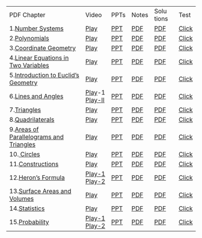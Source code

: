 <table><tbody><tr><td>PDF Chapter</td><td>Video</td><td>PPTs</td><td>Notes</td><td>Solu tions</td><td>Test</td></tr><tr><td>1.<a href="https://drive.google.com/open?id=1p-zUDnicPlyOtF6IXg597sV1S8Ec_BEb">Number Systems</a></td><td><a href="https://www.youtube.com/watch?v=dskSXz35LRw">Play</a></td><td><a href="https://drive.google.com/open?id=1O-FMQ0Eg_4dTAQVbNNzXK5_NOE5D-cQ0">PPT</a></td><td><a href="https://drive.google.com/open?id=1tfrwIXjyfslP74QJp5dr4HN_IGSxd-Pu">PDF</a></td><td><a href="https://drive.google.com/open?id=1JzsTpIDO8MEN02uw4-VEqr6SYk0iYOi-">PDF</a></td><td><a href="https://docs.google.com/forms/d/e/1FAIpQLSdVFMgdLg9Tiqh0eIHKlwMB8jsgvfnJJmTULzOjVhW18xy18A/viewform?usp=sf_link">Click</a></td></tr><tr><td>2.<a href="https://drive.google.com/open?id=1MlH2yNY42o8cVPKwi26yk6B2flrLVTHE">Polynomials</a></td><td><a href="https://www.youtube.com/watch?v=GL66Fk43O90">Play</a></td><td><a href="https://drive.google.com/open?id=1bRUdoU_5-dYT8MO_EGZ0aIP4aLwb_1eg">PPT</a></td><td><a href="https://drive.google.com/open?id=1v1csHiv0iu5fotQt4uB3McAYejqeq5rf">PDF</a></td><td><a href="https://drive.google.com/open?id=1Edq6V2BtN4ksK3M6F3lnuXPCW-QqnnVQ">PDF</a></td><td><a href="https://docs.google.com/forms/d/e/1FAIpQLSdmEs9XQaqIPwdqbWxgNMFMw1TbjEpGWdaGj6JiHcbk2tNfDQ/viewform?usp=sf_link">Click</a></td></tr><tr><td>3.<a href="https://drive.google.com/open?id=1HsL1UyKYdCLt5HJKnJStiq7psNQqjbUI">Coordinate Geometry</a></td><td><a href="https://www.youtube.com/watch?v=MQHJvf74O8A">Play</a></td><td><a href="https://drive.google.com/open?id=1pbzx2m4jgXN8Gv7WUe2pYbPoAzVvUGZ8">PPT</a></td><td><a href="https://drive.google.com/open?id=1lOUcuHR2falrQ3xOYwcEpmETYj1CFPL-">PDF</a></td><td><a href="https://drive.google.com/open?id=1KRDk9ReMR-abP2ueysNRSV7NdydkOJLa">PDF</a></td><td><a href="https://docs.google.com/forms/d/e/1FAIpQLSfD2vCanK8x3Q-n8NJBiL5EPdC3LtF9pP6vxm2cCcQzbLOwpg/viewform?usp=sf_link">Click</a></td></tr><tr><td>4.<a href="https://drive.google.com/open?id=1rfVIrlFUUGaqWj4m3m-5_ClZc2HdgR29">Linear Equations in Two Variables</a></td><td><a href="https://www.youtube.com/watch?v=CMtyIp3ktfc">Play</a></td><td><a href="https://drive.google.com/open?id=15ffJyKmdo2W8RNr0d4MeK1hN8cE4Fz2h">PPT</a></td><td><a href="https://drive.google.com/open?id=1yXAQXxWf5bCFUDCUsYRZlh4T_YWhAgnd">PDF</a></td><td><a href="https://drive.google.com/open?id=1BQhHZ95UH8AGKwAidA20Ah18SnrHbFjK">PDF</a></td><td><a href="https://docs.google.com/forms/d/e/1FAIpQLSePk6nGpZ0BiHLmdw-Omp2cKyxQfSQOREB0YHnE-MpRBkWpxQ/viewform?usp=sf_link">Click</a></td></tr><tr><td>5.<a href="https://drive.google.com/open?id=1vKU2botiS_00T4wo70BHH_RbXtOlo1dN">Introduction to Euclid’s Geometry</a></td><td><a href="https://www.youtube.com/watch?v=B7KZMML58a0">Play</a></td><td><a href="https://drive.google.com/open?id=1edCzm6SqXNZ1xOpGRuH4BvyWSP7o8r8N">PPT</a></td><td><a href="https://drive.google.com/open?id=1aZeHyMuyGA8tMffa-WVoEnkQqxelD0pM">PDF</a></td><td><a href="https://drive.google.com/open?id=1h9gVeXFjKoF8y-icorgVUGFIaDNi_Ra0">PDF</a></td><td><a href="https://docs.google.com/forms/d/e/1FAIpQLSdKvSpWQ_S_UfTnZIRUAGJZXfWAws2BXgoewtcCkOFT1uMdGA/viewform?usp=sf_link">Click</a></td></tr><tr><td>6.<a href="https://drive.google.com/open?id=1oDr0F0NaLuIpdV3mZFUgD_nHlUHYWEuK">Lines and Angles</a></td><td><a href="https://www.youtube.com/watch?v=c0RWBk6wonk">Play</a>-1<br><a href="https://www.youtube.com/watch?v=IDOw3105PYE">Play-II</a></td><td><a href="https://drive.google.com/open?id=1YHDZRkWS_-HPiY0fx9bp2o-sJ_LyTZE1">PPT</a></td><td><a href="https://drive.google.com/open?id=1HOhc14F0tX_V3_AKJM5hhDR6FdyzmMvo">PDF</a></td><td><a href="https://drive.google.com/open?id=1PCyPHPXp8GZD15K4zGyhzu1nfZi8cwvr">PDF</a></td><td><a href="https://docs.google.com/forms/d/e/1FAIpQLSew2AmlWYl6NFqiBCN5xSl1ptR3xYoFUV_JLpBahdUgcFa6jA/viewform?usp=sf_link">Click</a></td></tr><tr><td>7.<a href="https://drive.google.com/open?id=1hIyHbny5pBTAbUEJTFlES1DLUhUQOg05">Triangles</a></td><td><a href="https://www.youtube.com/watch?v=Bq3xZQ961dQ">Play</a></td><td><a href="https://drive.google.com/open?id=1Pzj9gLs6IqlAnB_jMoNTvCgTWS1u0lzy">PPT</a></td><td><a href="https://drive.google.com/open?id=1VFWEXoYtj-14LFX59FKUpYDxVuEoyk6c">PDF</a></td><td><a href="https://drive.google.com/open?id=1opxgT9Suwi8Al1vbERG0aDsNiTDNIDuX">PDF</a></td><td><a href="https://docs.google.com/forms/d/e/1FAIpQLSfrQQshuT6OqXY2Fb8nVJerpcopo4-Y0_D33HFRWX03mT_-vg/viewform?usp=sf_link">Click</a></td></tr><tr><td>8.<a href="https://drive.google.com/open?id=1htYEWmHIeG6B0FU4zGe9EXL5L9Fkm5dm">Quadrilaterals</a></td><td><a href="https://www.youtube.com/watch?v=exnFVDNBf94">Play</a></td><td><a href="https://drive.google.com/open?id=14oLf2cCQqsF_7RBoqyCK1Qz-lnhiN2lr">PPT</a></td><td><a href="https://drive.google.com/open?id=1_De8_CVGDks9LlSkZfVsFsPBiL7o8jbk">PDF</a></td><td><a href="https://drive.google.com/open?id=1wLRXodcNHd8z_Oqg03GEL7APHNMri6RA">PDF</a></td><td><a href="https://docs.google.com/forms/d/e/1FAIpQLSfzBXFl3HOV146WIhpdZtGeQbWI3ZQM2OSOuVhDwUrRwUZHEQ/viewform?usp=sf_link">Click</a></td></tr><tr><td>9.<a href="https://drive.google.com/open?id=1sjh7PWns14CaJtdXylrx2iqPM8txHfVG">Areas of Parallelograms and Triangles</a></td><td><a href="https://www.youtube.com/watch?v=DGNx5Dm_yD0">Play</a></td><td><a href="https://drive.google.com/open?id=1UDneYPe9Aml5xrX88M9WveoNP4NdO7Oo">PPT</a></td><td><a href="https://drive.google.com/open?id=1jhZ_QaSCpZeF3eVSsmAAj3a0T6fbQUWa">PDF</a></td><td><a href="https://drive.google.com/open?id=1yS0JKEOTYYP-j8gFd28toVdxj37zw0Ws">PDF</a></td><td><a href="https://docs.google.com/forms/d/e/1FAIpQLScqnGJIuQNAdguoMnhbZn8KjWWzFrRbEJSump_ynjJOXZvtIQ/viewform?usp=sf_link">Click</a></td></tr><tr><td>10.<a href="https://drive.google.com/open?id=1l1ZYosnX3aHZ-3aQMjg4TyayD_N3_n9a">&nbsp;Circles</a></td><td><a href="https://www.youtube.com/watch?v=KRetbNeWb_Q">Play</a></td><td><a href="https://drive.google.com/open?id=1gbCaop9-qrCLSUt4y7Ama8ZfVlHFnxO-">PPT</a></td><td><a href="https://drive.google.com/open?id=1vqoTanOHo33vrs4XTAUh-yCKvAjAKsES">PDF</a></td><td><a href="https://drive.google.com/open?id=1Rp-fUEBVEClzybd8C4d6UrFQRd2TTX9O">PDF</a></td><td><a href="https://docs.google.com/forms/d/e/1FAIpQLScZELxnuso0mMh-tv9A83SeDhdWbbcWEviw2OTh25kMUkcgBA/viewform?usp=sf_link">Click</a></td></tr><tr><td>11.<a href="https://drive.google.com/open?id=1f3gMPZhB92ARG5XlB5ifws-qTSuL0xt7">Constructions</a></td><td><a href="https://www.youtube.com/watch?v=HLKIVryA-Fs">Play</a></td><td><a href="https://drive.google.com/open?id=1PNzNYt8mEoRjOL0a3zZlWB1Em_xuR2KE">PPT</a></td><td><a href="https://drive.google.com/open?id=1mMWAuRhBbaA341Sp59H1iGf-w_0Bm59E">PDF</a></td><td><a href="https://drive.google.com/open?id=1e8Ss7hjZfZagt5bqh1_n2jbQbTtQ7Qto">PDF</a></td><td><a href="https://docs.google.com/forms/d/e/1FAIpQLSdTznwNE8GFPNtifTsyJIs4Dc9kzaWfzXX9SY-BkG9odr1AaA/viewform?usp=sf_link">Click</a></td></tr><tr><td>12.<a href="https://drive.google.com/open?id=1IMpEtyVRBFfbZ-fPDLKgT9n-kMAfTAcT">Heron’s Formula</a></td><td><a href="https://www.youtube.com/watch?v=MzPo9-UoNbo">Play-1</a><br><a href="https://www.youtube.com/watch?v=-6iQhDBXotA">Play-2</a></td><td><a href="https://drive.google.com/open?id=1iC1A7FK6lsNnUlpoM8nLvA2sPOQYiurA">PPT</a></td><td><a href="https://drive.google.com/open?id=1NK5FePK6aPIAijm42gJROru8_QA4O-_M">PDF</a></td><td><a href="https://drive.google.com/open?id=1e8Ss7hjZfZagt5bqh1_n2jbQbTtQ7Qto">PDF</a></td><td><a href="https://docs.google.com/forms/d/e/1FAIpQLSeeQvi3RIFvikfwK-A7H23WokHCtJaqFjG9IMhNyyvpguxKnA/viewform?usp=sf_link">Click</a></td></tr><tr><td>13.<a href="https://drive.google.com/open?id=1uYIixTNeXWB089Z7bg1TEemUzretD1yQ">Surface Areas and Volumes</a></td><td><a href="https://www.youtube.com/watch?v=vuXiSRaT_n8">Play</a></td><td><a href="https://drive.google.com/open?id=1pdusdXy6aPZpyjbuWHIYrL5c4yix0BSD">PPT</a></td><td><a href="https://drive.google.com/open?id=1SlhFJjvkLf6EBJwtNtDRRkO9bofFF65W">PDF</a></td><td><a href="https://drive.google.com/open?id=1HqZNUsPd1g32Gg4ZXKz4VqMdR0sQ1MPg">PDF</a></td><td><a href="https://docs.google.com/forms/d/e/1FAIpQLScyysWi0H_UHYcQncZPq0XzroU5ZB-FmjfrnSntREKx531LvA/viewform?usp=sf_link">Click</a></td></tr><tr><td>14.<a href="https://drive.google.com/open?id=1c4IEbFgazElV-wktXuh8h2SlacgXPf8P">Statistics</a></td><td><a href="https://www.youtube.com/watch?v=WiD3MXdy8Tg">Play</a></td><td><a href="https://drive.google.com/open?id=13nfhdepCIaxJ71ssg2zo2bF97Ov1b_kT">PPT</a></td><td><a href="https://drive.google.com/open?id=1JbpqJL8ucNgMK6F05KTXkfoGKabzWRI8">PDF</a></td><td><a href="https://drive.google.com/open?id=1UCEcf8lxbIFygOTohXmmhQk2nEIs0wWc">PDF</a></td><td><a href="https://docs.google.com/forms/d/e/1FAIpQLScL87NsEXd7DGK0UtzUjbKRe5RV4e5glwEhZs7CeT075v_OZQ/viewform?usp=sf_link">Click</a></td></tr><tr><td>15.<a href="https://drive.google.com/open?id=1xlxaJxbyN6MTAwRNAffO1e_RD5R8HFmr">Probability</a></td><td><a href="https://www.youtube.com/watch?v=CEjecUsoa68">Play-1</a><br><a href="https://www.youtube.com/watch?v=_oIP3NLnilI">Play-2</a></td><td><a href="https://drive.google.com/open?id=1zvnhJpQM3Z8vGmB-TrjTCjsmaTndjwP9">PPT</a></td><td><a href="https://drive.google.com/open?id=1__f2_vS2oRZpmW2_jQjCeBp5TrTqKT47">PDF</a></td><td><a href="https://drive.google.com/open?id=1NhcpGFwhlgEejIdyKUaMxKlrh2E_Ucvb">PDF</a></td><td><a href="https://docs.google.com/forms/d/e/1FAIpQLScD5zz-faO6lv1zbXddQug6hVFH5Idrw4OYYaixwdscjWUsOA/viewform?usp=sf_link">Click</a></td></tr></tbody></table>